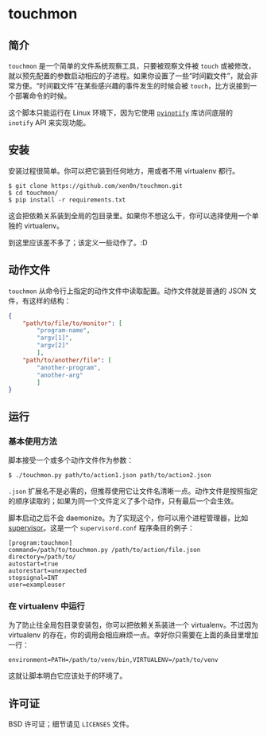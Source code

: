 # touchmon

## 简介

`touchmon` 是一个简单的文件系统观察工具，只要被观察文件被 `touch` 或被修改，就以预先配置的参数启动相应的子进程。如果你设置了一些“时间戳文件”，就会非常方便。“时间戳文件”在某些感兴趣的事件发生的时候会被 `touch`，比方说接到一个部署命令的时候。

这个脚本只能运行在 Linux 环境下，因为它使用 [`pyinotify`](http://seb-m.github.io/pyinotify/) 库访问底层的 `inotify` API 来实现功能。


## 安装

安装过程很简单。你可以把它装到任何地方，用或者不用 virtualenv 都行。

    $ git clone https://github.com/xen0n/touchmon.git
    $ cd touchmon/
    $ pip install -r requirements.txt

这会把依赖关系装到全局的包目录里。如果你不想这么干，你可以选择使用一个单独的 virtualenv。

到这里应该差不多了；该定义一些动作了。:D


## 动作文件

`touchmon` 从命令行上指定的动作文件中读取配置。动作文件就是普通的 JSON 文件，有这样的结构：

```json
{
    "path/to/file/to/monitor": [
        "program-name",
        "argv[1]",
        "argv[2]"
        ],
    "path/to/another/file": [
        "another-program",
        "another-arg"
        ]
}
```


## 运行

### 基本使用方法

脚本接受一个或多个动作文件作为参数：

    $ ./touchmon.py path/to/action1.json path/to/action2.json

`.json` 扩展名不是必需的，但推荐使用它让文件名清晰一点。动作文件是按照指定的顺序读取的；如果为同一个文件定义了多个动作，只有最后一个会生效。

脚本启动之后不会 daemonize。为了实现这个，你可以用个进程管理器，比如 [supervisor](http://supervisord.org/)。这是一个 `supervisord.conf` 程序条目的例子：

    [program:touchmon]
    command=/path/to/touchmon.py /path/to/action/file.json
    directory=/path/to/
    autostart=true
    autorestart=unexpected
    stopsignal=INT
    user=exampleuser


### 在 virtualenv 中运行

为了防止往全局包目录安装包，你可以把依赖关系装进一个 virtualenv。不过因为 virtualenv 的存在，你的调用会相应麻烦一点。幸好你只需要在上面的条目里增加一行：

    environment=PATH=/path/to/venv/bin,VIRTUALENV=/path/to/venv

这就让脚本明白它应该处于的环境了。


## 许可证

BSD 许可证；细节请见 `LICENSES` 文件。


<!-- vim:set ai et ts=4 sw=4 sts=4 fenc=utf-8 syn=markdown: -->
